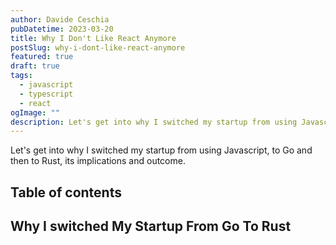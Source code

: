 ```yaml
---
author: Davide Ceschia
pubDatetime: 2023-03-20
title: Why I Don't Like React Anymore
postSlug: why-i-dont-like-react-anymore
featured: true
draft: true
tags:
  - javascript
  - typescript
  - react
ogImage: ""
description: Let's get into why I switched my startup from using Javascript, to Go and then to Rust, its implications and outcome.
---
```


Let's get into why I switched my startup from using Javascript, to Go and then to Rust, its implications and outcome.

## Table of contents

## **Why I switched My Startup From Go To Rust**
